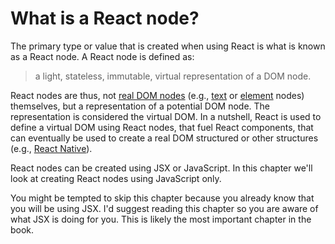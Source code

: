# What is a React node?

The primary type or value that is created when using React is what is known as a React node. A React node is defined as:

 > a light, stateless, immutable, virtual representation of a DOM node.

React nodes are thus, not [real DOM nodes](http://domenlightenment.com/#1) (e.g., [text](http://domenlightenment.com/#7) or [element](http://domenlightenment.com/#3) nodes) themselves, but a representation of a potential DOM node. The representation is considered the virtual DOM. In a nutshell, React is used to define a virtual DOM using React nodes, that fuel React components, that can eventually be used to create a real DOM structured or other structures (e.g., [React Native](https://facebook.github.io/react-native/)).

React nodes can be created using JSX or JavaScript. In this chapter we'll look at creating React nodes using JavaScript only.

You might be tempted to skip this chapter because you already know that you will be using JSX. I'd suggest reading this chapter so you are aware of what JSX is doing for you. This is likely the most important chapter in the book.
